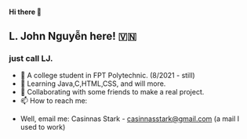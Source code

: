 #### Hi there 👋
## L. John Nguyễn here! 🇻🇳
###  just call LJ.

- 🔭 A college student in FPT Polytechnic. (8/2021 - still)
- 🌱 Learning Java,C,HTML,CSS, and will more.
- 👯 Collaborating with some friends to make a real project.
- 📫 How to reach me:
+ Well, email me: Casinnas Stark - casinnasstark@gmail.com (a mail I used to work)
